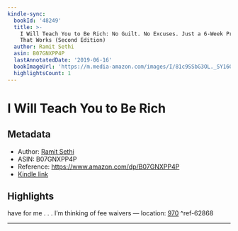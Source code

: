 ```yaml
---
kindle-sync:
  bookId: '48249'
  title: >-
    I Will Teach You to Be Rich: No Guilt. No Excuses. Just a 6-Week Program
    That Works (Second Edition)
  author: Ramit Sethi
  asin: B07GNXPP4P
  lastAnnotatedDate: '2019-06-16'
  bookImageUrl: 'https://m.media-amazon.com/images/I/81c9SSbG3OL._SY160.jpg'
  highlightsCount: 1
---
```

# I Will Teach You to Be Rich
## Metadata
* Author: [Ramit Sethi](https://www.amazon.comundefined)
* ASIN: B07GNXPP4P
* Reference: https://www.amazon.com/dp/B07GNXPP4P
* [Kindle link](kindle://book?action=open&asin=B07GNXPP4P)

## Highlights
have for me . . . I’m thinking of fee waivers — location: [970](kindle://book?action=open&asin=B07GNXPP4P&location=970) ^ref-62868

---
